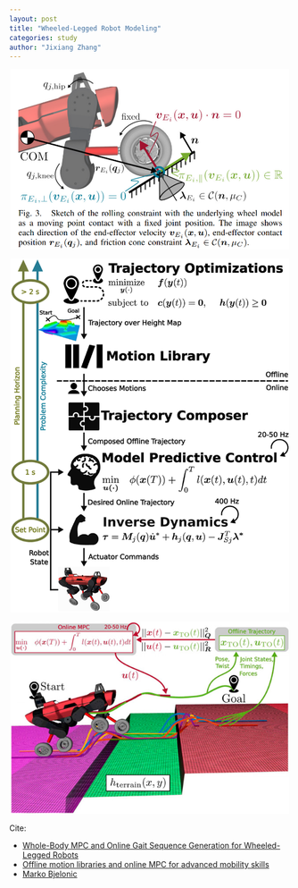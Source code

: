 ```yaml
---
layout: post
title: "Wheeled-Legged Robot Modeling"
categories: study
author: "Jixiang Zhang"
---
```


<p align="center">
  <img src="images/wheel_model.png" width="500"/>
</p>

<p align="center">
  <img src="images/offline_online_planning.jpeg" width="500"/>
</p>

<p align="center">
  <img src="images/to_mpc.png" width="500"/>
</p>

Cite:

* [Whole-Body MPC and Online Gait Sequence Generation for Wheeled-Legged Robots](https://www.markobjelonic.com//publications/files/2021_iros_bjelonic.pdf)
* [Offline motion libraries and online MPC for advanced mobility skills](https://journals.sagepub.com/doi/10.1177/02783649221102473)
* [Marko Bjelonic](https://www.markobjelonic.com/)

